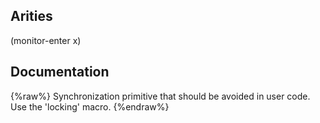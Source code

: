 ## Arities
(monitor-enter x)

## Documentation
{%raw%}
Synchronization primitive that should be avoided
  in user code. Use the 'locking' macro.
{%endraw%}

